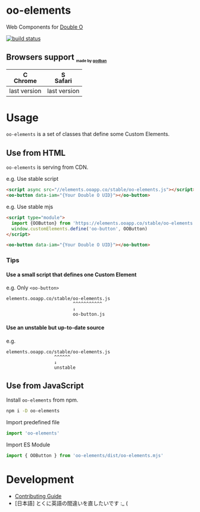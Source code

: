 # oo-elements

Web Components for [Double O](https://ooapp.co)

<a href="https://travis-ci.org/frame00/oo-elements">
  <img src="https://api.travis-ci.org/frame00/oo-elements.svg?branch=master" alt="build status">
</a>

## Browsers support <sub><sup><sub><sub>made by <a href="https://godban.github.io">godban</a></sub></sub></sup></sub>

| [<img src="https://raw.githubusercontent.com/godban/browsers-support-badges/master/src/images/chrome.png" alt="Chrome" width="16px" height="16px" />](http://godban.github.io/browsers-support-badges/)</br>Chrome | [<img src="https://raw.githubusercontent.com/godban/browsers-support-badges/master/src/images/safari.png" alt="Safari" width="16px" height="16px" />](http://godban.github.io/browsers-support-badges/)</br>Safari |
| ------------------------------------------------------------------------------------------------------------------------------------------------------------------------------------------------------------------ | ------------------------------------------------------------------------------------------------------------------------------------------------------------------------------------------------------------------ |
| last version                                                                                                                                                                                                       | last version                                                                                                                                                                                                       |

# Usage

`oo-elements` is a set of classes that define some Custom Elements.

## Use from HTML

`oo-elements` is serving from CDN.

e.g. Use stable script

```html
<script async src="//elements.ooapp.co/stable/oo-elements.js"></script>
<oo-button data-iam="{Your Double O UID}"></oo-button>
```

e.g. Use stable mjs

```html
<script type="module">
  import {OOButton} from 'https://elements.ooapp.co/stable/oo-elements.mjs'
  window.customElements.define('oo-button', OOButton)
</script>

<oo-button data-iam="{Your Double O UID}"></oo-button>
```

### Tips

#### Use a small script that defines one Custom Element

e.g. Only `<oo-button>`

```
elements.ooapp.co/stable/oo-elements.js
                         ^^^^^^^^^^^
                         ↓
                         oo-button.js
```

#### Use an unstable but up-to-date source

e.g.

```
elements.ooapp.co/stable/oo-elements.js
                  ^^^^^^
                  ↓
                  unstable
```

## Use from JavaScript

Install `oo-elements` from npm.

```bash
npm i -D oo-elements
```

Import predefined file

```js
import 'oo-elements'
```

Import ES Module

```js
import { OOButton } from 'oo-elements/dist/oo-elements.mjs'
```

# Development

* [Contributing Guide](https://github.com/frame00/oo-elements/blob/master/.github/CONTRIBUTING.md)
* [日本語] とくに英語の間違いを直したいです :\_ (
